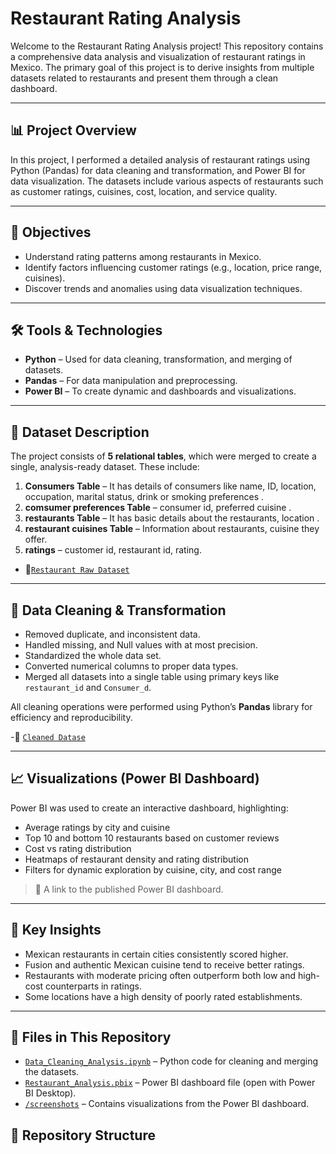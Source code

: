 
# Restaurant Rating Analysis 

Welcome to the Restaurant Rating Analysis project! This repository contains a comprehensive data analysis and visualization of restaurant ratings in Mexico. The primary goal of this project is to derive insights  from multiple datasets related to restaurants and present them through a clean dashboard.

---

## 📊 Project Overview

In this project, I performed a detailed analysis of restaurant ratings using Python (Pandas) for data cleaning and transformation, and Power BI for data visualization. The datasets include various aspects of restaurants such as customer ratings, cuisines, cost, location, and service quality.

---

## 🧠 Objectives

- Understand rating patterns among restaurants in Mexico.
- Identify factors influencing customer ratings (e.g., location, price range, cuisines).
- Discover trends and anomalies using data visualization techniques.

---

## 🛠️ Tools & Technologies

- **Python** – Used for data cleaning, transformation, and merging of datasets.
- **Pandas** – For data manipulation and preprocessing.
- **Power BI** – To create dynamic and dashboards and visualizations.

---

## 📁 Dataset Description

The project consists of **5 relational tables**, which were merged to create a single, analysis-ready dataset. These include:

1. **Consumers Table** – It has details of consumers like name, ID, location, occupation, marital status, drink or smoking preferences .
2. **comsumer preferences Table** – consumer id, preferred cuisine .
3. **restaurants Table** – It has basic details about the restaurants, location .
4. **restaurant cuisines Table** – Information about restaurants, cuisine they offer.
5. **ratings** – customer id, restaurant id, rating.

- 🔗[`Restaurant Raw Dataset`](Raw_Dataset.zip)
---

## 🧹 Data Cleaning & Transformation

- Removed duplicate, and inconsistent data.
- Handled missing, and Null values with at most precision.
- Standardized the whole data set.
- Converted numerical columns to proper data types.
- Merged all datasets into a single table using primary keys  like `restaurant_id` and  `Consumer_d`.

All cleaning operations were performed using Python’s **Pandas** library for efficiency and reproducibility.

-🔗 [`Cleaned Datase`](notebooks/Data_Cleaning_Analysis.ipynb)

---

## 📈 Visualizations (Power BI Dashboard)

Power BI was used to create an interactive dashboard, highlighting:

- Average ratings by city and cuisine
- Top 10 and bottom 10 restaurants based on customer reviews
- Cost vs rating distribution
- Heatmaps of restaurant density and rating distribution
- Filters for dynamic exploration by cuisine, city, and cost range

> 📌 A link to the published Power BI dashboard.

---

## 🧩 Key Insights

- Mexican restaurants in certain cities consistently scored higher.
- Fusion and authentic Mexican cuisine tend to receive better ratings.
- Restaurants with moderate pricing often outperform both low and high-cost counterparts in ratings.
- Some locations have a high density of poorly rated establishments.

---
## 🔗 Files in This Repository

- [`Data_Cleaning_Analysis.ipynb`](notebooks/Data_Cleaning_Analysis.ipynb) – Python code for cleaning and merging the datasets.
- [`Restaurant_Analysis.pbix`](Restaurant_Analysis.pbix) – Power BI dashboard file (open with Power BI Desktop).
- [`/screenshots`](screenshots/) – Contains visualizations from the Power BI dashboard.

## 📂 Repository Structure

